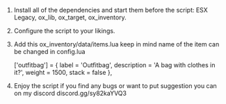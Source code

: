 1. Install all of the dependencies and start them before the script: ESX Legacy, ox_lib, ox_target, ox_inventory.

2. Configure the script to your likings.

3. Add this ox_inventory/data/items.lua  keep in mind name of the item can be changed in config.lua

    ['outfitbag'] = {
		label = 'Outfitbag',
		description = 'A bag with clothes in it?',
		weight = 1500,
		stack = false
	},

4. Enjoy the script if you find any bugs or want to put suggestion you can on my discord discord.gg/sy82kaYVQ3